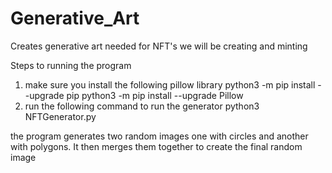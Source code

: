 # Generative_Art
Creates generative art needed for NFT's we will be creating and minting

Steps to running the program
1) make sure you install the following pillow library
python3 -m pip install --upgrade pip
python3 -m pip install --upgrade Pillow
2) run the following command to run the generator
python3 NFTGenerator.py

the program generates two random images one with circles and another with polygons. It then merges them together to create the final random image

